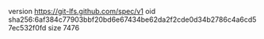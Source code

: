version https://git-lfs.github.com/spec/v1
oid sha256:6af384c77903bbf20bd6e67434be62da2f2cde0d34b2786c4a6cd57ec532f0fd
size 7476
